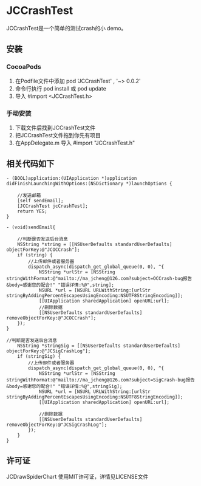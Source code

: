 # JCCrashTest

JCCrashTest是一个简单的测试crash的小 demo。
## 安装
### CocoaPods
1. 在Podfile文件中添加 pod 'JCCrashTest' , '~> 0.0.2'
2. 命令行执行 pod install 或 pod update
3. 导入 #import <JCCrashTest.h>
### 手动安装
1. 下载文件后找到JCCrashTest文件
2. 把JCCrashTest文件拖到你先有项目
3.  在AppDelegate.m 导入 #import "JCCrashTest.h"

## 相关代码如下
```
- (BOOL)application:(UIApplication *)application didFinishLaunchingWithOptions:(NSDictionary *)launchOptions {

    //发送邮箱
    [self sendEmail];
    [JCCrashTest jcCrashTest];
    return YES;
}
```
```
- (void)sendEmail{

    //判断是否发送后台消息
    NSString *string = [[NSUserDefaults standardUserDefaults] objectForKey:@"JCOCCrash"];
    if (string) {
        //上传邮件或者服务器
        dispatch_async(dispatch_get_global_queue(0, 0), ^{
            NSString *urlStr = [NSString stringWithFormat:@"mailto://ma_jcheng@126.com?subject=OCCrash-bug报告&body=感谢您的配合!" "错误详情:%@",string];
            NSURL *url = [NSURL URLWithString:[urlStr stringByAddingPercentEscapesUsingEncoding:NSUTF8StringEncoding]];
            [[UIApplication sharedApplication] openURL:url];
            //删除数据
            [[NSUserDefaults standardUserDefaults] removeObjectForKey:@"JCOCCrash"];
    });
}

//判断是否发送后台消息
    NSString *stringSig = [[NSUserDefaults standardUserDefaults] objectForKey:@"JCSigCrashLog"];
    if (stringSig) {
        //上传邮件或者服务器
        dispatch_async(dispatch_get_global_queue(0, 0), ^{
            NSString *urlStr = [NSString stringWithFormat:@"mailto://ma_jcheng@126.com?subject=SigCrash-bug报告&body=感谢您的配合!" "错误详情:%@",stringSig];
            NSURL *url = [NSURL URLWithString:[urlStr stringByAddingPercentEscapesUsingEncoding:NSUTF8StringEncoding]];
            [[UIApplication sharedApplication] openURL:url];

            //删除数据
            [[NSUserDefaults standardUserDefaults] removeObjectForKey:@"JCSigCrashLog"];
        });
    }
}
```
## 许可证
JCDrawSpiderChart 使用MIT许可证，详情见LICENSE文件
